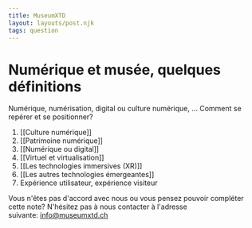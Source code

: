```yaml
---
title: MuseumXTD
layout: layouts/post.njk
tags: question
---
```

# Numérique et musée, quelques définitions
Numérique, numérisation, digital ou culture numérique, ... Comment se repérer et se positionner? 

1. [[Culture numérique]]
2. [[Patrimoine numérique]]
3. [[Numérique ou digital]]
4. [[Virtuel et virtualisation]]
5. [[Les technologies immersives (XR)]]
6. [[Les autres technologies émergeantes]]
7. Expérience utilisateur, expérience visiteur

Vous n'êtes pas d'accord avec nous ou vous pensez pouvoir compléter cette note? N'hésitez pas à nous contacter à l'adresse suivante: [info@museumxtd.ch](mailto:info@museumxtd.ch)

